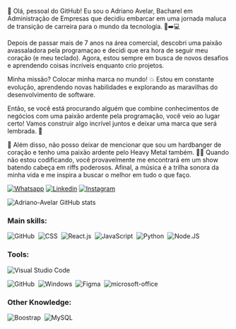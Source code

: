 👋 Olá, pessoal do GitHub! Eu sou o Adriano Avelar, Bacharel em Administração de Empresas que decidiu embarcar em uma jornada maluca de transição de carreira para o mundo da tecnologia. 💼➡️💻

Depois de passar mais de 7 anos na área comercial, descobri uma paixão avassaladora pela programaçao e decidi que era hora de seguir meu coração (e meu teclado). Agora, estou sempre em busca de novos desafios e aprendendo coisas incríveis enquanto crio projetos.

Minha missão? Colocar minha marca no mundo! 💥 Estou em constante evolução, aprendendo novas habilidades e explorando as maravilhas do desenvolvimento de software. 

Então, se você está procurando alguém que combine conhecimentos de negócios com uma paixão ardente pela programação, você veio ao lugar certo! Vamos construir algo incrível juntos e deixar uma marca que será lembrada. 🚀

🤘 Além disso, não posso deixar de mencionar que sou um hardbanger de coração e tenho uma paixão ardente pelo Heavy Metal também. 🎸🤟 Quando não estou codificando, você provavelmente me encontrará em um show batendo cabeça em riffs poderosos. Afinal, a música é a trilha sonora da minha vida e me inspira a buscar o melhor em tudo o que faço.

[![Whatsapp](https://img.shields.io/badge/WhatsApp-25D366?style=for-the-badge&logo=whatsapp&logoColor=white)](https://wa.me/5591981728435)
[![Linkedin](https://img.shields.io/badge/LinkedIn-0077B5?style=for-the-badge&logo=linkedin&logoColor=white)](https://www.linkedin.com/in/adriano-avelar-150393202/)
[![Instagram](https://img.shields.io/badge/Instagram-E4405F?style=for-the-badge&logo=instagram&logoColor=white)](https://www.instagram.com/avelar.2022/)

![Adriano-Avelar GitHub stats](https://github-readme-stats.vercel.app/api?username=Adriano-Avelar&show_icons=true&theme=radical)
### Main skills:
  ![GitHub](https://img.shields.io/badge/-GitHub-0D1117?style=for-the-badge&logo=github&labelColor=0D1117)&nbsp;
![CSS](https://img.shields.io/badge/-CSS-0D1117?style=for-the-badge&logo=CSS3&logoColor=1572B6&labelColor=0D1117)&nbsp;
![React.js](https://img.shields.io/badge/-React.js-0D1117?style=for-the-badge&logo=react&labelColor=0D1117)&nbsp;
![JavaScript](https://img.shields.io/badge/-JavaScript-0D1117?style=for-the-badge&logo=javascript&labelColor=0D1117&textColor=0D1117)&nbsp;
![Python](https://img.shields.io/badge/-python-0D1117?style=for-the-badge&logo=python&logoColor=1572B6&labelColor=0D1117)&nbsp;
![Node.JS](https://img.shields.io/badge/-Node.JS-0D1117?style=for-the-badge&logo=node.js&labelColor=0D1117&textColor=0D1117)&nbsp;

### Tools:
![Visual Studio Code](https://img.shields.io/badge/-Visual%20Studio%20Code-0D1117?style=for-the-badge&logo=visual-studio-code&logoColor=007ACC&labelColor=0D1117)&nbsp;
<!-- ![Git](https://img.shields.io/badge/-Git-0D1117?style=for-the-badge&logo=git&labelColor=0D1117)&nbsp; -->
![GitHub](https://img.shields.io/badge/-GitHub-0D1117?style=for-the-badge&logo=github&labelColor=0D1117)&nbsp;
![Windows](https://img.shields.io/badge/-Windows-0D1117?style=for-the-badge&logo=windows&labelColor=0D1117)&nbsp;
![Figma](https://img.shields.io/badge/-figma-0D1117?style=for-the-badge&logo=figma&labelColor=0D1117)&nbsp;
![microsoft-office](https://img.shields.io/badge/-microsoft_office-0D1117?style=for-the-badge&logo=microsoft-office&labelColor=0D1117)&nbsp;

### Other Knowledge:
![Boostrap](https://img.shields.io/badge/-boostrap-0D1117?style=for-the-badge&logo=bootstrap&labelColor=0D1117)&nbsp;
![MySQL](https://img.shields.io/badge/-mysql-0D1117?style=for-the-badge&logo=mysql&labelColor=0D1117)&nbsp;
